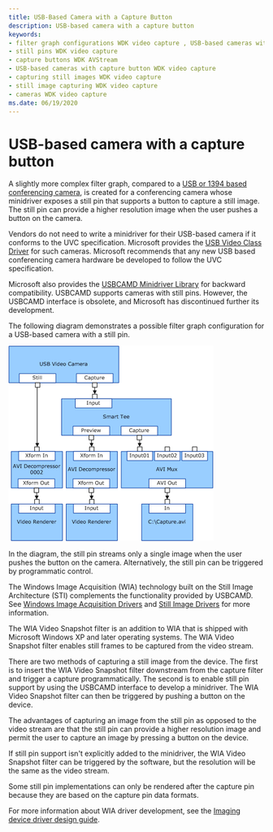 ```yaml
---
title: USB-Based Camera with a Capture Button
description: USB-based camera with a capture button
keywords:
- filter graph configurations WDK video capture , USB-based cameras with capture button
- still pins WDK video capture
- capture buttons WDK AVStream
- USB-based cameras with capture button WDK video capture
- capturing still images WDK video capture
- still image capturing WDK video capture
- cameras WDK video capture
ms.date: 06/19/2020
---
```


# USB-based camera with a capture button

A slightly more complex filter graph, compared to a [USB or 1394 based conferencing camera](usb-or-1394-based-conferencing-camera.md), is created for a conferencing camera whose minidriver exposes a still pin that supports a button to capture a still image. The still pin can provide a higher resolution image when the user pushes a button on the camera.

Vendors do not need to write a minidriver for their USB-based camera if it conforms to the UVC specification. Microsoft provides the [USB Video Class Driver](usb-video-class-driver.md) for such cameras. Microsoft recommends that any new USB based conferencing camera hardware be developed to follow the UVC specification.

Microsoft also provides the [USBCAMD Minidriver Library](usbcamd-minidriver-library.md) for backward compatibility. USBCAMD supports cameras with still pins. However, the USBCAMD interface is obsolete, and Microsoft has discontinued further its development.

The following diagram demonstrates a possible filter graph configuration for a USB-based camera with a still pin.

![diagram illustrating a possible filter graph configuration for a usb-based camera with a still pin.](images/usb-camera-still.gif)

In the diagram, the still pin streams only a single image when the user pushes the button on the camera. Alternatively, the still pin can be triggered by programmatic control.

The Windows Image Acquisition (WIA) technology built on the Still Image Architecture (STI) complements the functionality provided by USBCAMD. See [Windows Image Acquisition Drivers](../image/windows-image-acquisition-drivers.md) and [Still Image Drivers](../image/still-image-drivers.md) for more information.

The WIA Video Snapshot filter is an addition to WIA that is shipped with Microsoft Windows XP and later operating systems. The WIA Video Snapshot filter enables still frames to be captured from the video stream.

There are two methods of capturing a still image from the device. The first is to insert the WIA Video Snapshot filter downstream from the capture filter and trigger a capture programmatically. The second is to enable still pin support by using the USBCAMD interface to develop a minidriver. The WIA Video Snapshot filter can then be triggered by pushing a button on the device.

The advantages of capturing an image from the still pin as opposed to the video stream are that the still pin can provide a higher resolution image and permit the user to capture an image by pressing a button on the device.

If still pin support isn't explicitly added to the minidriver, the WIA Video Snapshot filter can be triggered by the software, but the resolution will be the same as the video stream.

Some still pin implementations can only be rendered after the capture pin because they are based on the capture pin data formats.

For more information about WIA driver development, see the [Imaging device driver design guide](../image/index.md).
